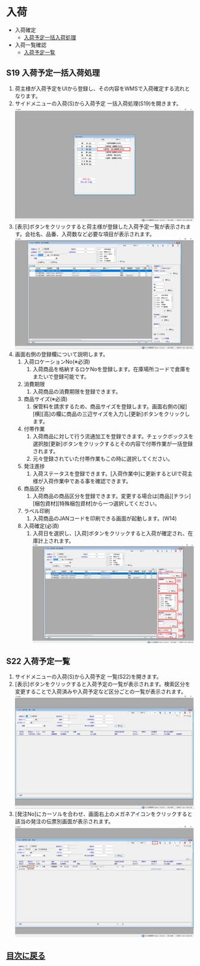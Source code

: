 # 入荷
- 入荷確定
  - [入荷予定一括入荷処理](#s19-入荷予定一括入荷処理)
- 入荷一覧確認
  - [入荷予定一覧](#s22-入荷予定一覧)

## S19 入荷予定一括入荷処理
1. 荷主様が入荷予定をUIから登録し、その内容をWMSで入荷確定する流れとなります。
2. サイドメニューの入荷(S)から入荷予定 一括入荷処理(S19)を開きます。![S19メニュー](/img/ItemPO/S19_Menu.png)
3. [表示]ボタンをクリックすると荷主様が登録した入荷予定一覧が表示されます。会社名、品番、入荷数など必要な項目が表示されます。![入荷一括処理画面](/img/ItemPO/S19_Default.png)
4. 画面右側の登録欄について説明します。
   1. 入荷ロケーションNo(※必須)
      1. 入荷商品を格納するロケNoを登録します。在庫場所コードで倉庫をまたいで登録可能です。
   2. 消費期限
      1. 入荷商品の消費期限を登録できます。
   3. 商品サイズ(※必須)
      1. 保管料を請求するため、商品サイズを登録します。画面右側の[縦][横][高]の欄に商品の三辺サイズを入力し[更新]ボタンをクリックします。
   4. 付帯作業
      1. 入荷商品に対して行う流通加工を登録できます。チェックボックスを選択肢[更新]ボタンをクリックするとその内容で付帯作業が一括登録されます。
      2. 元々登録されていた付帯作業もこの時に選択してください。
   5. 発注進捗
      1. 入荷ステータスを登録できます。[入荷作業中]に更新するとUIで荷主様が入荷作業中である事を確認できます。
   6. 商品区分
      1. 入荷商品の商品区分を登録できます。変更する場合は[商品][チラシ][梱包資材][特殊梱包資材]から一つ選択してください。
   7. ラベル印刷
      1. 入荷商品のJANコードを印刷できる画面が起動します。(W14)
   8. 入荷確定(必須)
      1. 入荷日を選択し、[入荷]ボタンをクリックすると入荷が確定され、在庫計上されます。![S19登録欄画面](/img/ItemPO/S19_InsertField.png)
## S22 入荷予定一覧
1.  サイドメニューの入荷(S)から入荷予定 一覧(S22)を開きます。
2.  [表示]ボタンをクリックすると入荷予定の一覧が表示されます。検索区分を変更することで入荷済みや入荷予定など区分ごとの一覧が表示されます。![入荷予定画面](/img/ItemPO/S22_Default.png)
3.  [発注No]にカーソルを合わせ、画面右上のメガネアイコンをクリックすると該当の発注の伝票別画面が表示されます。![入荷伝票別画面](/img/ItemPO/S22_to_S20.png)

## [目次に戻る](index.md#目次)